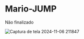 # Mario-JUMP

Não finalizado

![Captura de tela 2024-11-06 211847](https://github.com/user-attachments/assets/c6577de4-afdd-4262-a2c7-603805a75cb7)
